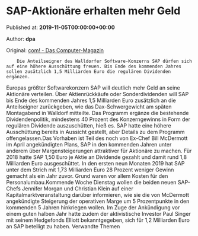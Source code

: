 
# SAP-Aktionäre erhalten mehr Geld

Published at: **2019-11-05T00:00:00+00:00**

Author: **dpa**

Original: [com! - Das Computer-Magazin](https://www.com-magazin.de/news/sap/sap-aktionaere-erhalten-geld-2270768.html)


        Die Anteilseigner des Walldorfer Software-Konzerns SAP dürfen sich auf eine höhere Ausschüttung freuen. Bis Ende des kommenden Jahres sollen zusätzlich 1,5 Milliarden Euro die regulären Dividenden ergänzen.
      
Europas größter Softwarekonzern SAP will deutlich mehr Geld an seine Aktionäre verteilen. Über Aktienrückkäufe oder Sonderdividenden will SAP bis Ende des kommenden Jahres 1,5 Milliarden Euro zusätzlich an die Anteilseigner zurückgeben, wie das Dax-Schwergewicht am späten Montagabend in Walldorf mitteilte. Das Programm ergänze die bestehende Dividendenpolitik, mindestens 40 Prozent des Konzerngewinns in Form der regulären Dividende auszuschütten, hieß es. SAP hatte eine höhere Ausschüttung bereits in Aussicht gestellt, aber Details zu dem Programm offengelassen.Das Vorhaben ist Teil des noch von Ex-Chef Bill McDermott im April angekündigten Plans, SAP in den kommenden Jahren unter anderem über Margensteigerungen attraktiver für Aktionäre zu machen. Für 2018 hatte SAP 1,50 Euro je Aktie an Dividende gezahlt und damit rund 1,8 Milliarden Euro ausgeschüttet. In den ersten neun Monaten 2019 hat SAP unter dem Strich mit 1,73 Milliarden Euro 28 Prozent weniger Gewinn gemacht als ein Jahr zuvor. Grund waren vor allem Kosten für den Personalumbau.Kommende Woche Dienstag wollen die beiden neuen SAP-Chefs Jennifer Morgan und Christian Klein auf einer Kapitalmarktveranstaltung darüber informieren, wie sie die von McDermott angekündigte Steigerung der operativen Marge um 5 Prozentpunkte in den kommenden 5 Jahren hinkriegen wollen. Im Zuge der Ankündigung vor einem guten halben Jahr hatte zudem der aktivistische Investor Paul Singer mit seinem Hedgefonds Elliott bekanntgegeben, sich für 1,2 Milliarden Euro an SAP beteiligt zu haben.
Verwandte Themen

